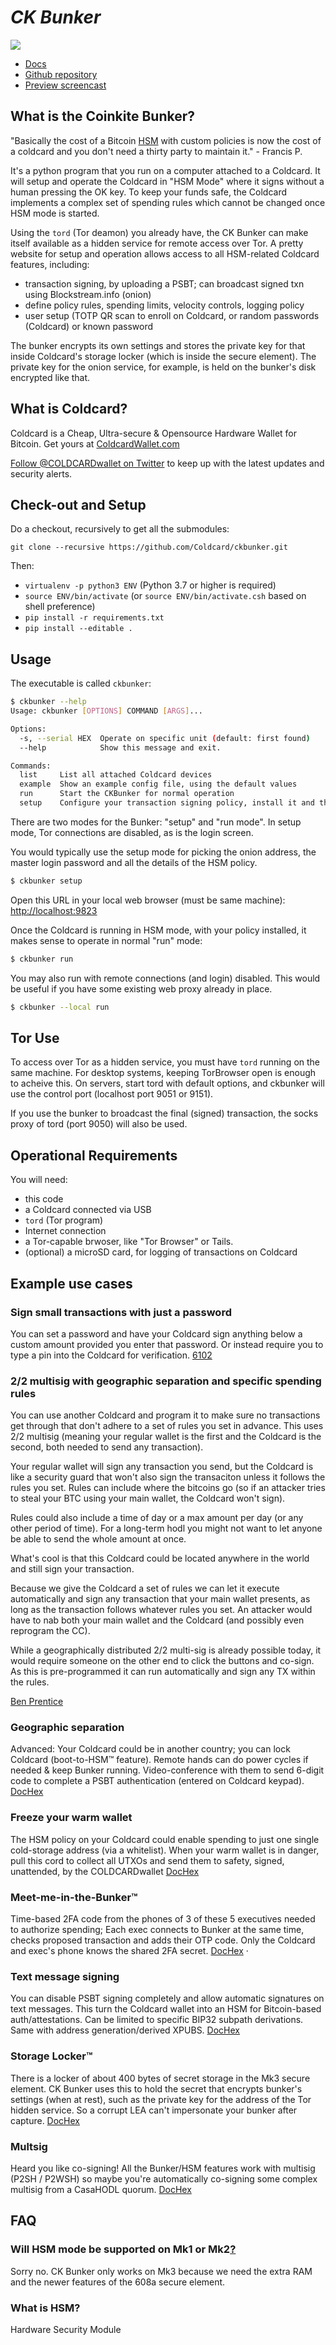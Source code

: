 # <i>CK Bunker</i>

![](screen-shot.jpg)

- [Docs](https://coldcardwallet.com/docs/ckbunker-hsm)
- [Github repository](https://github.com/Coldcard/ckbunker)
- [Preview screencast](https://www.youtube.com/watch?v=0bHhZbYOiSM)

## What is the Coinkite Bunker?

"Basically the cost of a Bitcoin [HSM](#what-is-hsm) with custom policies is now the cost of a coldcard and you don't need a thirty party to maintain it." - Francis P.

It's a python program that you run on a computer attached to a
Coldcard. It will setup and operate the Coldcard in "HSM Mode" where
it signs without a human pressing the OK key.  To keep your
funds safe, the Coldcard implements a complex set of spending rules
which cannot be changed once HSM mode is started.

Using the `tord` (Tor deamon) you already have, the CK Bunker can
make itself available as a hidden service for remote access over
Tor.  A pretty website for setup and operation allows access to all
HSM-related Coldcard features, including:

- transaction signing, by uploading a PSBT; can broadcast signed txn using Blockstream.info (onion)
- define policy rules, spending limits, velocity controls, logging policy
- user setup (TOTP QR scan to enroll on Coldcard, or random passwords (Coldcard) or known password

The bunker encrypts its own settings and stores the private key for that inside Coldcard's
storage locker (which is inside the secure element). The private key for the onion
service, for example, is held on the bunker's disk encrypted like that.

## What is Coldcard?

Coldcard is a Cheap, Ultra-secure & Opensource Hardware Wallet for Bitcoin.
Get yours at [ColdcardWallet.com](http://coldcardwallet.com)

[Follow @COLDCARDwallet on Twitter](https://twitter.com/coldcardwallet) to keep up
with the latest updates and security alerts. 

## Check-out and Setup

Do a checkout, recursively to get all the submodules:

    git clone --recursive https://github.com/Coldcard/ckbunker.git

Then:

- `virtualenv -p python3 ENV` (Python 3.7 or higher is required)
- `source ENV/bin/activate` (or `source ENV/bin/activate.csh` based on shell preference)
- `pip install -r requirements.txt`
- `pip install --editable .`

## Usage

The executable is called `ckbunker`:

```sh
$ ckbunker --help
Usage: ckbunker [OPTIONS] COMMAND [ARGS]...

Options:
  -s, --serial HEX  Operate on specific unit (default: first found)
  --help            Show this message and exit.

Commands:
  list     List all attached Coldcard devices
  example  Show an example config file, using the default values
  run      Start the CKBunker for normal operation
  setup    Configure your transaction signing policy, install it and then...
```

There are two modes for the Bunker: "setup" and "run mode". In setup
mode, Tor connections are disabled, as is the login screen.

You would typically use the setup mode for picking the onion address, the
master login password and all the details of the HSM policy.

```sh
$ ckbunker setup
```

Open this URL in your local web browser (must be same machine):
<http://localhost:9823>

Once the Coldcard is running in HSM mode, with your policy installed,
it makes sense to operate in normal "run" mode:

```sh
$ ckbunker run
```

You may also run with remote connections (and login) disabled. This would be useful
if you have some existing web proxy already in place.

```sh
$ ckbunker --local run
```

## Tor Use

To access over Tor as a hidden service, you must have `tord` running
on the same machine. For desktop systems, keeping TorBrowser open
is enough to acheive this. On servers, start tord with default options,
and ckbunker will use the control port (localhost port 9051 or 9151).

If you use the bunker to broadcast the final (signed) transaction,
the socks proxy of tord (port 9050) will also be used.


## Operational Requirements

You will need:

- this code
- a Coldcard connected via USB
- `tord` (Tor program)
- Internet connection
- a Tor-capable brwoser, like "Tor Browser" or Tails.
- (optional) a microSD card, for logging of transactions on Coldcard


## Example use cases

### Sign small transactions with just a password

You can set a password and have your Coldcard sign anything below a custom amount provided you enter that password.
Or instead require you to type a pin into the Coldcard for verification. [6102](https://twitter.com/6102bitcoin/status/1228425672827293696)

### 2/2 multisig with geographic separation and specific spending rules

You can use another Coldcard and program it to make sure no transactions get through that don't adhere to a set of rules you set in advance. This uses 2/2 multisig (meaning your regular wallet is the first and the Coldcard is the second, both needed to send any transaction).

Your regular wallet will sign any transaction you send, but the Coldcard is like a security guard that won't also sign the transaciton unless it follows the rules you set. Rules can include where the bitcoins go (so if an attacker tries to steal your BTC using your main wallet, the Coldcard won't sign).

Rules could also include a time of day or a max amount per day (or any other period of time). For a long-term hodl you might not want to let anyone be able to send the whole amount at once.

What's cool is that this Coldcard could be located anywhere in the world and still sign your transaction.

Because we give the Coldcard a set of rules we can let it execute automatically and sign any transaction that your main wallet presents, as long as the transaction follows whatever rules you set. An attacker would have to nab both your main wallet and the Coldcard (and possibly even reprogram the CC).

While a geographically distributed 2/2 multi-sig is already possible today, it would require someone on the other end to click the buttons and co-sign. As this is pre-programmed it can run automatically and sign any TX within the rules.

[Ben Prentice](https://twitter.com/mrcoolbp/status/1228868296486924289)

### Geographic separation

Advanced: Your Coldcard could be in another country; you can lock Coldcard (boot-to-HSM™ feature). Remote hands can do power cycles if needed & keep Bunker running.  Video-conference with them to send  6-digit code to complete a PSBT authentication (entered on Coldcard keypad). [DocHex](https://twitter.com/DocHex/status/1228392653592649728)


### Freeze your warm wallet

The HSM policy on your Coldcard could enable spending to just one single cold-storage address (via a whitelist). When your warm wallet is in danger, pull this cord to collect all UTXOs and send them to safety, signed, unattended, by the COLDCARDwallet
[DocHex](https://twitter.com/DocHex/status/1228394738841157632)

### Meet-me-in-the-Bunker™

Time-based 2FA code from the phones of 3 of these 5 executives needed to authorize spending; Each exec connects to Bunker at the same time, checks proposed transaction and adds their OTP code. Only the Coldcard and exec's phone knows the shared 2FA secret. [DocHex](https://twitter.com/DocHex/status/1228395590662397953)
·

### Text message signing

You can disable PSBT signing completely and allow automatic signatures on text messages. This turn the Coldcard wallet
 into an HSM for Bitcoin-based auth/attestations. Can be limited to specific BIP32 subpath derivations. Same with address generation/derived XPUBS. [DocHex](https://twitter.com/DocHex/status/1228396805102194688)
 
 
### Storage Locker™

There is a locker of about 400 bytes of secret storage in the Mk3 secure element. CK Bunker uses this to hold the secret that encrypts bunker's settings (when at rest), such as the private key for the address of the Tor hidden service. So a corrupt LEA <!-- what is LEA? --> can't impersonate your bunker after capture. [DocHex](https://twitter.com/DocHex/status/1228398842313310208)

### Multsig

Heard you like co-signing! All the Bunker/HSM features work with multisig (P2SH / P2WSH) so maybe you're automatically co-signing some complex multisig from a CasaHODL quorum. [DocHex](https://twitter.com/DocHex/status/1228403787955687427)




## FAQ

### Will HSM mode be supported on Mk1 or Mk2[?](https://twitter.com/orcitis/status/1228418529302433792)

Sorry no. CK Bunker only works on Mk3 because we need the extra RAM and the newer features of the 608a secure element.

### What is HSM?

Hardware Security Module
